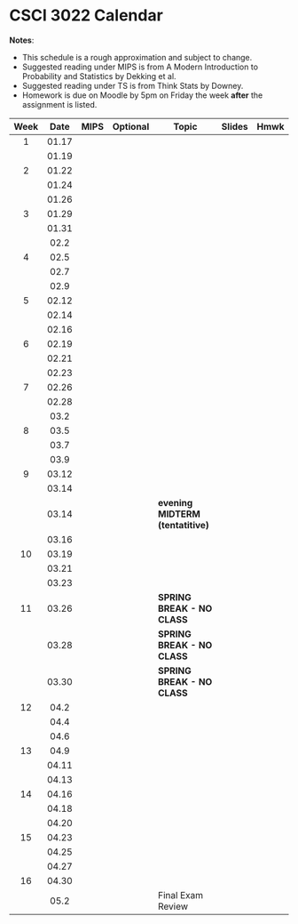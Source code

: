 # CSCI 3022 Calendar

**Notes**:
- This schedule is a rough approximation and subject to change.
- Suggested reading under MIPS is from A Modern Introduction to Probability and Statistics by Dekking et al. 
- Suggested reading under TS is from Think Stats by Downey. 
- Homework is due on Moodle by 5pm on Friday the week **after** the assignment is listed. 

|Week	| Date 		   | MIPS                 | Optional |        Topic             	       | Slides       | Hmwk  	  | 
|:-----:|:------------:| ---------------------|----------|-------------------------------------|--------------|-----------|
|1      |01.17|	       ||	||	|
|       |01.19|	       ||	||	|
|2      |01.22|	       ||	||	|
|       |01.24|	       ||	||	|
|       |01.26|	       ||	||	|
|3      |01.29|	       ||	||	|
|       |01.31|	       ||	||	|
|       |02.2|	       ||	||	|
|4      |02.5|	       ||	||	|
|       |02.7|	       ||	||	|
|       |02.9|	       ||	||	|
|5      |02.12|	       ||	||	|
|       |02.14|	       ||	||	|
|       |02.16|	       ||	||	|
|6      |02.19|	       ||	||	|
|       |02.21|	       ||	||	|
|       |02.23|	       ||	||	|
|7      |02.26|	       ||	||	|
|       |02.28|	       ||	||	|
|       |03.2|	       ||	||	|
|8      |03.5|	       ||	||	|
|       |03.7|	       ||	||	|
|       |03.9|	       ||	||	|
|9      |03.12|	       ||	||	|
|       |03.14|	       ||	||	|
|       |03.14|	       ||**evening MIDTERM (tentatitive)**	||	|
|       |03.16|	       ||	||	|
|10     |03.19|	       ||	||	|
|       |03.21|	       ||	||	|
|       |03.23|	       ||	||	|
|11     |03.26|	       ||**SPRING BREAK - NO CLASS**||	|
|       |03.28|	       ||**SPRING BREAK - NO CLASS**||	|
|       |03.30|	       ||**SPRING BREAK - NO CLASS**||	|
|12     |04.2|	       ||	||	|
|       |04.4|	       ||	||	|
|       |04.6|	       ||	||	|
|13     |04.9|	       ||	||	|
|       |04.11|	       ||	||	|
|       |04.13|	       ||	||	|
|14     |04.16|	       ||	||	|
|       |04.18|	       ||	||	|
|       |04.20|	       ||	||	|
|15     |04.23|	       ||	||	|
|       |04.25|	       ||	||	|
|       |04.27|	       ||	||	|
|16     |04.30|	       ||	||	|
|       |05.2|	       ||Final Exam Review	||	|